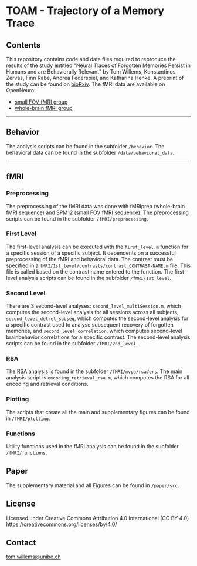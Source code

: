 # TOAM - Trajectory of a Memory Trace

## Contents
This repository contains code and data files required to reproduce the results of the study entitled "Neural Traces of Forgotten Memories Persist in Humans and are Behaviorally Relevant" by Tom Willems, Konstantinos Zervas, Finn Rabe, Andrea Federspiel, and Katharina Henke. A preprint of the study can be found on [bioRxiv](https://doi.org/10.1101/2023.10.02.560679). The fMRI data are available on OpenNeuro:
- [small FOV fMRI group](https://doi.org/10.18112/openneuro.ds006265.v1.0.0)
- [whole-brain fMRI group](https://doi.org/10.18112/openneuro.ds006266.v1.0.0)

___

## Behavior

The analysis scripts can be found in the subfolder `/behavior`.
The behavioral data can be found in the subfolder `/data/behavioral_data`.

___

## fMRI
### Preprocessing
The preprocessing of the fMRI data was done with fMRIprep (whole-brain fMRI sequence) and SPM12 (small FOV fMRI sequence). The preprocessing scripts can be found in the subfolder `/fMRI/preprocessing`.

### First Level
The first-level analysis can be executed with the `first_level.m` function for a specific session of a specific subject.
It dependents on a successful preprocessing of the fMRI and behavioral data. The contrast must be specified in a `fMRI/1st_level/contrasts/contrast_CONTRAST-NAME.m` file. This file is called based on the contrast name entered to the function.
The first-level analysis scripts can be found in the subfolder `/fMRI/1st_level`.

### Second Level
There are 3 second-level analyses: `second_level_multiSession.m`, which computes the second-level analysis for all sessions across all subjects, `second_level_delret_subseq`, which computes the second-level analysis for a specific contrast used to analyse subsequent recovery of forgotten memories, and `second_level_correlation`, which computes second-level brainbehavior correlations for a specific contrast.
The second-level analysis scripts can be found in the subfolder `/fMRI/2nd_level`.

### RSA
The RSA analysis is found in the subfolder `/fMRI/mvpa/rsa/ers`. The main analysis script is `encoding_retrieval_rsa.m`, which computes the RSA for all encoding and retrieval conditions.

### Plotting
The scripts that create all the main and supplementary figures can be found in `/fMRI/plotting`.

### Functions
Utility functions used in the fMRI analysis can be found in the subfolder `/fMRI/functions`.

## Paper
The supplementary material and all Figures can be found in `/paper/src`.

## License

Licensed under Creative Commons Attribution 4.0 International (CC BY 4.0)
https://creativecommons.org/licenses/by/4.0/

## Contact
tom.willems@unibe.ch